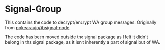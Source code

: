 # Signal-Group

This contains the code to decrypt/encrypt WA group messages.
Originally from [pokearaujo/libsignal-node](https://github.com/pokearaujo/libsignal-node)

The code has been moved outside the signal package as I felt it didn't belong in ths signal package, as it isn't inherently a part of signal but of WA.